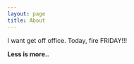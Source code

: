 ```yaml
---
layout: page
title: About
---
```


I want get off office.
Today, fire FRIDAY!!!

**Less is more..**
